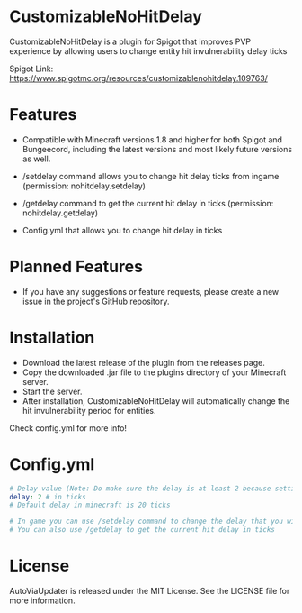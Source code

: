 # CustomizableNoHitDelay
CustomizableNoHitDelay is a plugin for Spigot that improves PVP experience by allowing users to change entity hit invulnerability delay ticks

Spigot Link: https://www.spigotmc.org/resources/customizablenohitdelay.109763/

# Features
- Compatible with Minecraft versions 1.8 and higher for both Spigot and Bungeecord, including the latest versions and most likely future versions as well.

- /setdelay command allows you to change hit delay ticks from ingame (permission: nohitdelay.setdelay)

- /getdelay command to get the current hit delay in ticks (permission: nohitdelay.getdelay)

- Config.yml that allows you to change hit delay in ticks

# Planned Features
- If you have any suggestions or feature requests, please create a new issue in the project's GitHub repository.

# Installation
- Download the latest release of the plugin from the releases page.
- Copy the downloaded .jar file to the plugins directory of your Minecraft server.
- Start the server.
- After installation, CustomizableNoHitDelay will automatically change the hit invulnerability period for entities.

Check config.yml for more info!

# Config.yml
```yaml
# Delay value (Note: Do make sure the delay is at least 2 because setting it below that will make some hits not register")
delay: 2 # in ticks
# Default delay in minecraft is 20 ticks

# In game you can use /setdelay command to change the delay that you wish and it will automatically change here
# You can also use /getdelay to get the current hit delay in ticks
```

# License
AutoViaUpdater is released under the MIT License. See the LICENSE file for more information.
